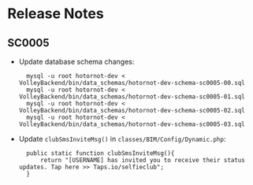 # Release Notes

## SC0005

- Update database schema changes:

        mysql -u root hotornot-dev < VolleyBackend/bin/data_schemas/hotornot-dev-schema-sc0005-00.sql
        mysql -u root hotornot-dev < VolleyBackend/bin/data_schemas/hotornot-dev-schema-sc0005-01.sql
        mysql -u root hotornot-dev < VolleyBackend/bin/data_schemas/hotornot-dev-schema-sc0005-02.sql
        mysql -u root hotornot-dev < VolleyBackend/bin/data_schemas/hotornot-dev-schema-sc0005-03.sql

- Update `clubSmsInviteMsg()` in `classes/BIM/Config/Dynamic.php`:

        public static function clubSmsInviteMsg(){
            return "[USERNAME] has invited you to receive their status updates. Tap here >> Taps.io/selfieclub";
        }


